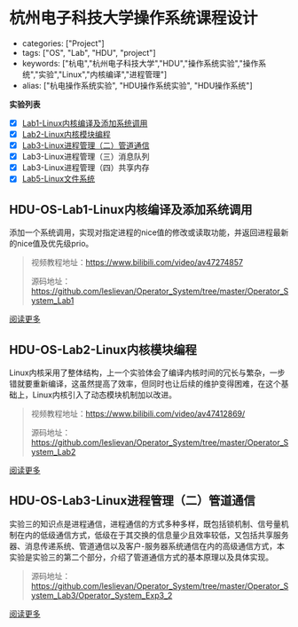 # 杭州电子科技大学操作系统课程设计

- categories: ["Project"]
- tags: ["OS", "Lab", "HDU", "project"]
- keywords: ["杭电","杭州电子科技大学","HDU","操作系统实验","操作系统","实验","Linux","内核编译","进程管理"]
- alias: ["杭电操作系统实验", "HDU操作系统实验", "HDU操作系统"]



**实验列表**

- [x] [Lab1-Linux内核编译及添加系统调用](https://imwjc.xyz/2019/01/os-lab1/)
- [x] [Lab2-Linux内核模块编程](https://imwjc.xyz/2019/03/os-lab2/)
- [x] [Lab3-Linux进程管理（二）管道通信](https://imwjc.xyz/2019/04/os-lab-3-2/)
- [x] Lab3-Linux进程管理（三）消息队列
- [x] Lab3-Linux进程管理（四）共享内存
- [x] [Lab5-Linux文件系统](https://github.com/leslievan/Operator_System/tree/master/Operator_System_Lab5)

<!--more-->



## HDU-OS-Lab1-Linux内核编译及添加系统调用

添加一个系统调用，实现对指定进程的nice值的修改或读取功能，并返回进程最新的nice值及优先级prio。

> 视频教程地址：<https://www.bilibili.com/video/av47274857>
>
> 源码地址：<https://github.com/leslievan/Operator_System/tree/master/Operator_System_Lab1>

[阅读更多](https://imwjc.xyz/2019/01/os-lab1)

## HDU-OS-Lab2-Linux内核模块编程

Linux内核采用了整体结构，上一个实验体会了编译内核时间的冗长与繁杂，一步错就要重新编译，这虽然提高了效率，但同时也让后续的维护变得困难，在这个基础上，Linux内核引入了动态模块机制加以改进。

> 视频教程地址：<https://www.bilibili.com/video/av47412869/>
>
> 源码地址：<https://github.com/leslievan/Operator_System/tree/master/Operator_System_Lab2>

[阅读更多](https://imwjc.xyz/2019/03/os-lab2)

## HDU-OS-Lab3-Linux进程管理（二）管道通信

实验三的知识点是进程通信，进程通信的方式多种多样，既包括锁机制、信号量机制在内的低级通信方式，低级在于其交换的信息量少且效率较低，又包括共享服务器、消息传递系统、管道通信以及客户-服务器系统通信在内的高级通信方式，本实验是实验三的第二个部分，介绍了管道通信方式的基本原理以及具体实现。

> 源码地址：<https://github.com/leslievan/Operator_System/tree/master/Operator_System_Lab3/Operator_System_Exp3_2>

[阅读更多](https://imwjc.xyz/2019/04/os-lab-3-2)
